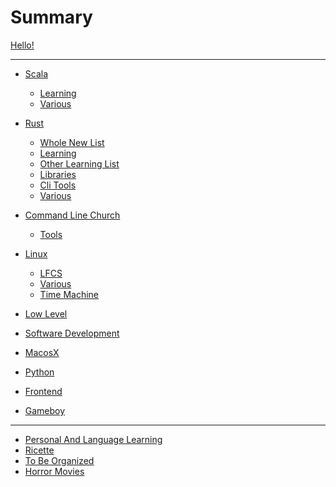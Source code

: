 # Summary

[Hello!](hello.md)

---

- [Scala]()
  - [Learning](scala/learning_stuff.md)
  - [Various](scala/various.md)

- [Rust]()
    - [Whole New List](rust/whole_list.md)
    - [Learning](rust/learning_stuff.md)
    - [Other Learning List](rust/learning_rust.md)
    - [Libraries](rust/libraries.md)
    - [Cli Tools](rust/cli.md)
    - [Various](rust/various.md)

- [Command Line Church]()
    - [Tools](command_line/tools.md)

- [Linux]()
    - [LFCS](linux/lfcs.md)
    - [Various](linux/various.md)
    - [Time Machine](linux/timemachine.md)

- [Low Level](low_level/low_level.md)
- [Software Development](software_development/software_development.md)
- [MacosX](macosx/macosx.md)
- [Python](python/python.md)
- [Frontend](frontend/frontend.md)
- [Gameboy](gameboy/gameboy.md)

---
- [Personal And Language Learning](personal/personal.md)
- [Ricette](ricette/ricette.md)
- [To Be Organized](mess.md)
- [Horror Movies](horror.md)
